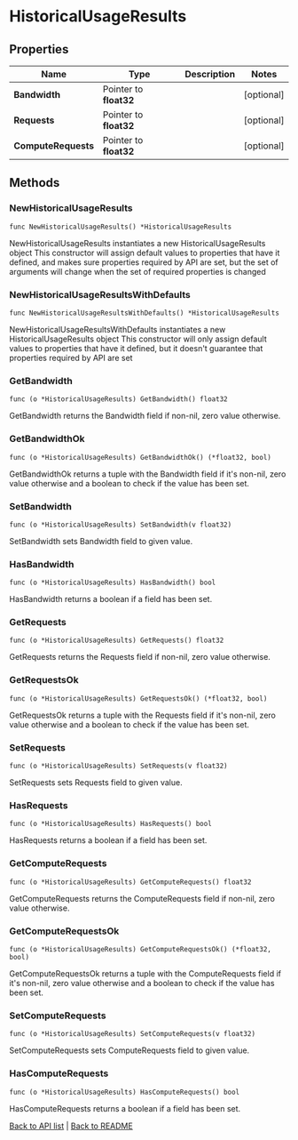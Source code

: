# HistoricalUsageResults

## Properties

Name | Type | Description | Notes
------------ | ------------- | ------------- | -------------
**Bandwidth** | Pointer to **float32** |  | [optional] 
**Requests** | Pointer to **float32** |  | [optional] 
**ComputeRequests** | Pointer to **float32** |  | [optional] 

## Methods

### NewHistoricalUsageResults

`func NewHistoricalUsageResults() *HistoricalUsageResults`

NewHistoricalUsageResults instantiates a new HistoricalUsageResults object
This constructor will assign default values to properties that have it defined,
and makes sure properties required by API are set, but the set of arguments
will change when the set of required properties is changed

### NewHistoricalUsageResultsWithDefaults

`func NewHistoricalUsageResultsWithDefaults() *HistoricalUsageResults`

NewHistoricalUsageResultsWithDefaults instantiates a new HistoricalUsageResults object
This constructor will only assign default values to properties that have it defined,
but it doesn't guarantee that properties required by API are set

### GetBandwidth

`func (o *HistoricalUsageResults) GetBandwidth() float32`

GetBandwidth returns the Bandwidth field if non-nil, zero value otherwise.

### GetBandwidthOk

`func (o *HistoricalUsageResults) GetBandwidthOk() (*float32, bool)`

GetBandwidthOk returns a tuple with the Bandwidth field if it's non-nil, zero value otherwise
and a boolean to check if the value has been set.

### SetBandwidth

`func (o *HistoricalUsageResults) SetBandwidth(v float32)`

SetBandwidth sets Bandwidth field to given value.

### HasBandwidth

`func (o *HistoricalUsageResults) HasBandwidth() bool`

HasBandwidth returns a boolean if a field has been set.

### GetRequests

`func (o *HistoricalUsageResults) GetRequests() float32`

GetRequests returns the Requests field if non-nil, zero value otherwise.

### GetRequestsOk

`func (o *HistoricalUsageResults) GetRequestsOk() (*float32, bool)`

GetRequestsOk returns a tuple with the Requests field if it's non-nil, zero value otherwise
and a boolean to check if the value has been set.

### SetRequests

`func (o *HistoricalUsageResults) SetRequests(v float32)`

SetRequests sets Requests field to given value.

### HasRequests

`func (o *HistoricalUsageResults) HasRequests() bool`

HasRequests returns a boolean if a field has been set.

### GetComputeRequests

`func (o *HistoricalUsageResults) GetComputeRequests() float32`

GetComputeRequests returns the ComputeRequests field if non-nil, zero value otherwise.

### GetComputeRequestsOk

`func (o *HistoricalUsageResults) GetComputeRequestsOk() (*float32, bool)`

GetComputeRequestsOk returns a tuple with the ComputeRequests field if it's non-nil, zero value otherwise
and a boolean to check if the value has been set.

### SetComputeRequests

`func (o *HistoricalUsageResults) SetComputeRequests(v float32)`

SetComputeRequests sets ComputeRequests field to given value.

### HasComputeRequests

`func (o *HistoricalUsageResults) HasComputeRequests() bool`

HasComputeRequests returns a boolean if a field has been set.


[Back to API list](../README.md#documentation-for-api-endpoints) | [Back to README](../README.md)
